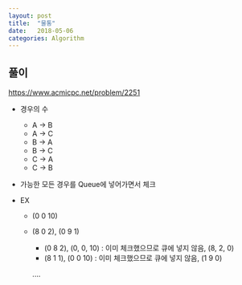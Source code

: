 ```yaml
---
layout: post
title:  "물통"
date:   2018-05-06
categories: Algorithm
---
```


## 풀이

<https://www.acmicpc.net/problem/2251>

- 경우의 수

  - A -> B
  - A -> C
  - B -> A
  - B -> C
  - C -> A
  - C -> B

- 가능한 모든 경우를 Queue에 넣어가면서 체크

- EX

  - (0 0 10)

  - (8 0 2), (0 9 1)

    - (0 8 2), (0, 0, 10) : 이미 체크했으므로 큐에 넣지 않음, (8, 2, 0)
    - (8 1 1), (0 0 10) : 이미 체크했으므로 큐에 넣지 않음, (1 9 0)

    ....

